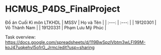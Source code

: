 # HCMUS_P4DS_FinalProject
Đồ án Cuối Kì môn LTKHDL
| MSSV | Họ và Tên |
| :---: | :---: |
| 19120301 | Võ Thành Nam | 
| 19120331 | Phạm Lưu Mỹ Phúc | 


Task overview: https://docs.google.com/spreadsheets/d/119BwSpzlVbtm3wLFI99M-koJ47uqkehvI5o1rG_Jrmc/edit?usp=sharing